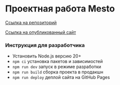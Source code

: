 # Проектная работа Mesto

[Ссылка на репозиторий](https://github.com/KatyaVarentsova/mesto-project-ff)

[Ссылка на опубликованный сайт](https://katyavarentsova.github.io/mesto-project-ff/)

### Инструкция для разработчика
- Установить Node.js версию 20+
- `npm ci` установка пакетов и зависимостей
- `npm run dev` запуск в режиме разработки
- `npm run build` сборка проекта в продакшн
- `npm run deploy` деплой сайта на GitHub Pages
